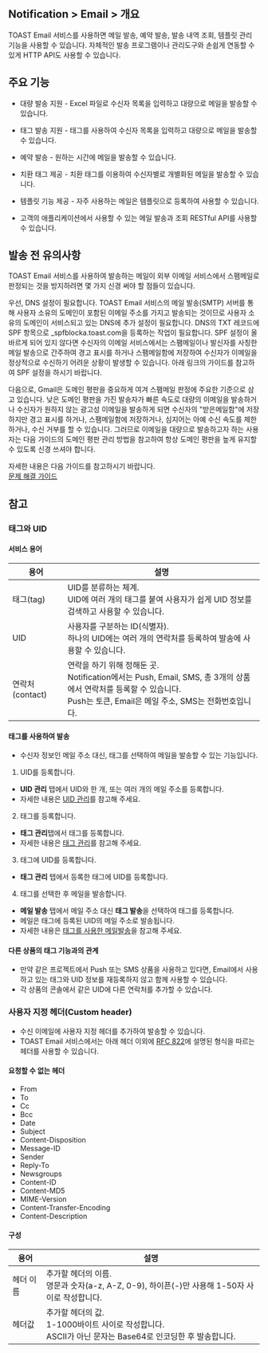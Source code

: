 ## Notification > Email > 개요

TOAST Email 서비스를 사용하면 메일 발송, 예약 발송, 발송 내역 조회, 템플릿 관리 기능을 사용할 수 있습니다. 자체적인 발송 프로그램이나 관리도구와 손쉽게 연동할 수 있게 HTTP API도 사용할 수 있습니다.

## 주요 기능

- 대량 발송 지원
	\- Excel 파일로 수신자 목록을 입력하고 대량으로 메일을 발송할 수 있습니다.
- 태그 발송 지원
	\- 태그를 사용하여 수신자 목록을 입력하고 대량으로 메일을 발송할 수 있습니다.
- 예약 발송
	\- 원하는 시간에 메일을 발송할 수 있습니다.
- 치환 태그 제공
	\- 치환 태그를 이용하여 수신자별로 개별화된 메일을 발송할 수 있습니다.
- 템플릿 기능 제공
	\- 자주 사용하는 메일은 템플릿으로 등록하여 사용할 수 있습니다.

- 고객의 애플리케이션에서 사용할 수 있는 메일 발송과 조회 RESTful API를 사용할 수 있습니다.

## 발송 전 유의사항
TOAST Email 서비스를 사용하여 발송하는 메일이 외부 이메일 서비스에서 스팸메일로 판정되는 것을 방지하려면 몇 가지 신경 써야 할 점들이 있습니다. 

우선, DNS 설정이 필요합니다. TOAST Email 서비스의 메일 발송(SMTP) 서버를 통해 사용자 소유의 도메인이 포함된 이메일 주소를 가지고 발송되는 것이므로 사용자 소유의 도메인이 서비스되고 있는 DNS에 추가 설정이 필요합니다. DNS의 TXT 레코드에 SPF 항목으로 _spfblocka.toast.com을 등록하는 작업이 필요합니다. SPF 설정이 올바르게 되어 있지 않다면 수신자의 이메일 서비스에서는 스팸메일이나 발신자를 사칭한 메일 발송으로 간주하여 경고 표시를 하거나 스팸메일함에 저장하여 수신자가 이메일을 정상적으로 수신하기 어려운 상황이 발생할 수 있습니다. 아래 링크의 가이드를 참고하여 SPF 설정을 하시기 바랍니다.

다음으로, Gmail은 도메인 평판을 중요하게 여겨 스팸메일 판정에 주요한 기준으로 삼고 있습니다. 낮은 도메인 평판을 가진 발송자가 빠른 속도로 대량의 이메일을 발송하거나 수신자가 원하지 않는 광고성 이메일을 발송하게 되면 수신자의 "받은메일함"에 저장하지만 경고 표시를 하거나, 스팸메일함에 저장하거나, 심지어는 아예 수신 속도를 제한하거나, 수신 거부를 할 수 있습니다. 그러므로 이메일을 대량으로 발송하고자 하는 사용자는 다음 가이드의 도메인 평판 관리 방법을 참고하여 항상 도메인 평판을 높게 유지할 수 있도록 신경 쓰셔야 합니다.

자세한 내용은 다음 가이드를 참고하시기 바랍니다.<br>
[문제 해결 가이드](https://docs.toast.com/ko/Notification/Email/ko/troubleshooting-guide/)  

## 참고

### 태그와 UID

#### 서비스 용어
|용어|	설명|
|---|---|
|태그(tag)|UID를 분류하는 체계. <br>UID에 여러 개의 태그를 붙여 사용자가 쉽게 UID 정보를 검색하고 사용할 수 있습니다.|
|UID|사용자를 구분하는 ID(식별자). <br>하나의 UID에는 여러 개의 연락처를 등록하여 발송에 사용할 수 있습니다. |
|연락처(contact)|연락을 하기 위해 정해둔 곳. <br>Notification에서는 Push, Email, SMS, 총 3개의 상품에서 연락처를 등록할 수 있습니다. <br>Push는 토큰, Email은 메일 주소, SMS는 전화번호입니다.|

#### 태그를 사용하여 발송
* 수신자 정보인 메일 주소 대신, 태그를 선택하여 메일을 발송할 수 있는 기능입니다.

1. UID를 등록합니다.

* **UID 관리** 탭에서 UID와 한 개, 또는 여러 개의 메일 주소를 등록합니다.
* 자세한 내용은 [UID 관리](./console-guide/#uid)를 참고해 주세요.

2. 태그를 등록합니다.

* **태그 관리**탭에서 태그를 등록합니다.
* 자세한 내용은 [태그 관리](./console-guide/#_11)를 참고해 주세요.

3.  태그에 UID를 등록합니다.

* **태그 관리** 탭에서 등록한 태그에 UID를 등록합니다.

4. 태그를 선택한 후 메일을 발송합니다.

* **메일 발송** 탭에서 메일 주소 대신 **태그 발송**을 선택하여 태그를 등록합니다.
* 메일은 태그에 등록된 UID의 메일 주소로 발송됩니다.
* 자세한 내용은 [태그를 사용한 메일발송](./console-guide/#_6)을 참고해 주세요.

#### 다른 상품의 태그 기능과의 관계
* 만약 같은 프로젝트에서 Push 또는 SMS 상품을 사용하고 있다면, Email에서 사용하고 있는 태그와 UID 정보를 재등록하지 않고 함께 사용할 수 있습니다.
* 각 상품의 콘솔에서 같은 UID에 다른 연락처를 추가할 수 있습니다.

### 사용자 지정 헤더(Custom header)

* 수신 이메일에 사용자 지정 헤더를 추가하여 발송할 수 있습니다.
* TOAST Email 서비스에서는 아래 헤더 이외에 [RFC 822](https://www.ietf.org/rfc/rfc0822.txt)에 설명된 형식을 따르는 헤더를 사용할 수 있습니다.

#### 요청할 수 없는 헤더

* From
* To
* Cc
* Bcc
* Date
* Subject
* Content-Disposition
* Message-ID
* Sender
* Reply-To
* Newsgroups
* Content-ID
* Content-MD5
* MIME-Version
* Content-Transfer-Encoding
* Content-Description

#### 구성

| 용어 | 설명 |
|---|---|
|헤더 이름| 추가할 헤더의 이름. <br>영문과 숫자(a-z, A-Z, 0-9), 하이픈(-)만 사용해 1-50자 사이로 작성합니다. |
|헤더값| 추가할 헤더의 값. <br>1-1000바이트 사이로 작성합니다. <br>ASCII가 아닌 문자는 Base64로 인코딩한 후 발송합니다. |
